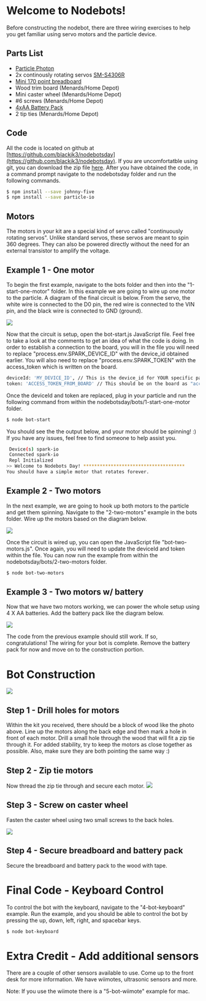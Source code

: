 # Welcome to Nodebots!
Before constructing the nodebot, there are three wiring exercises to help you get familiar using servo motors and the particle device.

## Parts List
- [Particle Photon](https://store.particle.io/)
- 2x continously rotating servos [SM-S4306R](https://www.bananarobotics.com/shop/SpringRC-SM-S4306R-Standard-Continuous-Rotation-Servo-41g?search=4306R)
- [Mini 170 point breadboard](https://www.bananarobotics.com/shop/Prototyping/Mini-170-Point-Black-Breadboard)
- Wood trim board (Menards/Home Depot)
- Mini caster wheel (Menards/Home Depot)
- #6 screws (Menards/Home Depot)
- [4xAA Battery Pack](https://www.bananarobotics.com/shop/Power/4AA-Battery-Holder)
- 2 tip ties (Menards/Home Depot)

## Code
All the code is located on github at [https://github.com/blackjk3/nodebotsday](https://github.com/blackjk3/nodebotsday).  If you are uncomfortatble using git, you can download the zip file [here](https://github.com/blackjk3/nodebotsday/archive/v0.1.zip).  After you have obtained the code, in a command prompt navigate to the nodebotsday folder and run the following commands.

```bash
$ npm install --save johnny-five
$ npm install --save particle-io
```

## Motors

The motors in your kit are a special kind of servo called "continuously rotating servos".  Unlike standard servos, these servos are meant to spin 360 degrees.  They can also be powered directly without the need for an external transistor to amplify the voltage.

## Example 1 - One motor
To begin the first example, navigate to the bots folder and then into the "1-start-one-motor" folder.  In this example we are going to wire up one motor to the particle.  A diagram of the final circuit is below.  From the servo, the white wire is connected to the D0 pin, the red wire is connected to the VIN pin, and the black wire is connected to GND (ground).

![](bots/1-start-one-motor/bot-start.png)

Now that the circuit is setup, open the bot-start.js JavaScript file.  Feel free to take a look at the comments to get an idea of what the code is doing.  In order to establish a connection to the board, you will in the file you will need to replace "process.env.SPARK_DEVICE_ID" with the device_id obtained earlier.  You will also need to replace "process.env.SPARK_TOKEN" with the access_token which is written on the board.

```bash
deviceId: 'MY_DEVICE_ID', // This is the device_id for YOUR specific particle
token: 'ACCESS_TOKEN_FROM_BOARD' // This should be on the board as "access_token"
```

Once the deviceId and token are replaced, plug in your particle and run the following command from within the nodebotsday/bots/1-start-one-motor folder.

```bash
$ node bot-start
```
You should see the the output below, and your motor should be spinning! :)  If you have any issues, feel free to find someone to help assist you.

```bash
 Device(s) spark-io
 Connected spark-io
 Repl Initialized
>> Welcome to Nodebots Day! *************************************
You should have a simple motor that rotates forever.
```

## Example 2 - Two motors
In the next example, we are going to hook up both motors to the particle and get them spinning.  Navigate to the "2-two-motors" example in the bots folder.  Wire up the motors based on the diagram below.

![](bots/2-two-motors/bot-two-motors.png)

Once the circuit is wired up, you can open the JavaScript file "bot-two-motors.js".  Once again, you will need to update the deviceId and token within the file.  You can now run the example from within the nodebotsday/bots/2-two-motors folder.

```bash
$ node bot-two-motors
```

## Example 3 - Two motors w/ battery
Now that we have two motors working, we can power the whole setup using 4 X AA batteries.  Add the battery pack like the diagram below.

![](bots/3-two-motors-w-battery/bot-two-motors-battery.png)

The code from the previous example should still work.  If so, congratulations! The wiring for your bot is complete.  Remove the battery pack for now and move on to the construction portion.

# Bot Construction
![](bots/bot-front.png)

## Step 1 - Drill holes for motors
Within the kit you received, there should be a block of wood like the photo above. Line up the motors along the back edge and then mark a hole in front of each motor.  Drill a small hole through the wood that will fit a zip tie through it.  For added stability, try to keep the motors as close together as possible.  Also, make sure they are both pointing the same way :)

## Step 2 - Zip tie motors
Now thread the zip tie through and secure each motor.
![](bots/bot-holes.jpg)

## Step 3 - Screw on caster wheel
Fasten the caster wheel using two small screws to the back holes.

![](bots/bot-front-wheel.jpg)

## Step 4 - Secure breadboard and battery pack
Secure the breadboard and battery pack to the wood with tape.

# Final Code - Keyboard Control
To control the bot with the keyboard, navigate to the "4-bot-keyboard" example.  Run the example, and you should be able to control the bot by pressing the up, down, left, right, and spacebar keys.

```bash
$ node bot-keyboard
```

# Extra Credit - Add additional sensors
There are a couple of other sensors available to use. Come up to the front desk for more information.  We have wiimotes, ultrasonic sensors and more.

Note: If you use the wiimote there is a "5-bot-wiimote" example for mac.